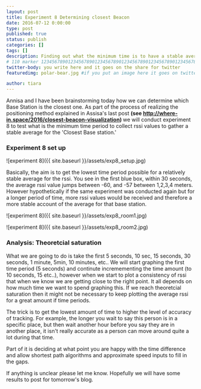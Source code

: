 ```yaml
---
layout: post
title: Experiment 8 Determining closest Beacon
date: 2016-07-12 0:00:00
type: post
published: true
status: publish
categories: []
tags: []
description: Finding out what the minimum time is to have a stable average of the rssi value as you approach a Rpi
# 110 marker 1234567890123456789012345678901234567890123456789012345678901234567890123456789012345678901234567890123456789
twitter-body: you write here and it goes on the share for twitter
featuredimg: polar-bear.jpg #if you put an image here it goes on twitter too

author: tiara
---
```


Annisa and I have been brainstorming today how we can determine which Base Station is the closest one. As part of the process of realizing the positioning method explained in Assisa's last post <b> (see http://where-in.space/2016/closest-beacon-visualization) </b> we will conduct experiment 8 to test what is the minimum time period to collect rssi values to gather a stable average for the 'Closest Base station.'

### Experiment 8 set up

![experiment 8]({{ site.baseurl }}/assets/exp8_setup.jpg) 

Basically, the aim is to get the lowest time period possible for a relatively stable average for the rssi. You see in the first blue box, within 30 seconds, the average rssi value jumps between -60, and -57 between 1,2,3,4 meters. However hypothetically if the same experiment was conducted again but for a longer period of time, more rssi values would be received and therefore a more stable account of the average for that base station. 

![experiment 8]({{ site.baseurl }}/assets/exp8_room1.jpg) 

![experiment 8]({{ site.baseurl }}/assets/exp8_room2.jpg) 

### Analysis: Theoretcial saturation

What we are going to do is take the first 5 seconds, 10 sec, 15 seconds, 30 seconds, 1 minute, 5min, 10 minutes, etc.. We will start graphing the first time period (5 seconds) and continute incremementing the time amount (to 10 seconds, 15 etc..), however when we start to plot a consistency of rssi that when we know we are getting close to the right point. It all depends on how much time we want to spend graphing this. If we reach theoretcial saturation then it might not be necessary to keep plotting the average rssi for a great amount if time periods. 

The trick is to get the lowest amount of time to higher the level of accuracy of tracking. For example, the longer you wait to say this person is in a specific place, but then wait another hour before you say they are in another place, it isn't really accurate as a person can move around quite a lot during that time. 

Part of it is deciding at what point you are happy with the time difference and allow shortest path algorithms and approximate speed inputs to fill in the gaps. 

If anything is unclear please let me know. Hopefully we will have some results to post for tomorrow's blog. 






